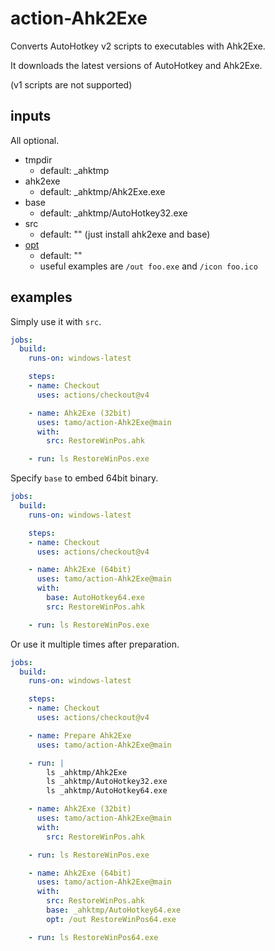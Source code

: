 # action-Ahk2Exe

Converts AutoHotkey v2 scripts to executables with Ahk2Exe.

It downloads the latest versions of AutoHotkey and Ahk2Exe.

(v1 scripts are not supported)

## inputs

All optional.

- tmpdir
  - default: _ahktmp
- ahk2exe
  - default: _ahktmp/Ahk2Exe.exe
- base
  - default: _ahktmp/AutoHotkey32.exe
- src
  - default: "" (just install ahk2exe and base)
- [opt](https://www.autohotkey.com/docs/v2/Scripts.htm#param_pairs)
  - default: ""
  - useful examples are `/out foo.exe` and `/icon foo.ico`

## examples

Simply use it with `src`.

```yaml
jobs:
  build:
    runs-on: windows-latest

    steps:
    - name: Checkout
      uses: actions/checkout@v4

    - name: Ahk2Exe (32bit)
      uses: tamo/action-Ahk2Exe@main
      with:
        src: RestoreWinPos.ahk

    - run: ls RestoreWinPos.exe
```

Specify `base` to embed 64bit binary.

```yaml
jobs:
  build:
    runs-on: windows-latest

    steps:
    - name: Checkout
      uses: actions/checkout@v4

    - name: Ahk2Exe (64bit)
      uses: tamo/action-Ahk2Exe@main
      with:
        base: AutoHotkey64.exe
        src: RestoreWinPos.ahk

    - run: ls RestoreWinPos.exe
```

Or use it multiple times after preparation.

```yaml
jobs:
  build:
    runs-on: windows-latest

    steps:
    - name: Checkout
      uses: actions/checkout@v4

    - name: Prepare Ahk2Exe
      uses: tamo/action-Ahk2Exe@main

    - run: |
        ls _ahktmp/Ahk2Exe
        ls _ahktmp/AutoHotkey32.exe
        ls _ahktmp/AutoHotkey64.exe

    - name: Ahk2Exe (32bit)
      uses: tamo/action-Ahk2Exe@main
      with:
        src: RestoreWinPos.ahk

    - run: ls RestoreWinPos.exe

    - name: Ahk2Exe (64bit)
      uses: tamo/action-Ahk2Exe@main
      with:
        src: RestoreWinPos.ahk
        base: _ahktmp/AutoHotkey64.exe
        opt: /out RestoreWinPos64.exe

    - run: ls RestoreWinPos64.exe
```
